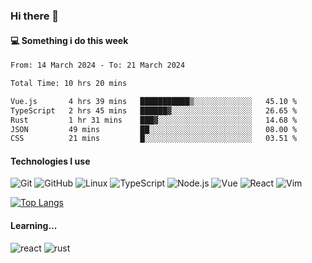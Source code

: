 ### Hi there 👋

#### 💻 Something i do this week

<!--START_SECTION:waka-->

```txt
From: 14 March 2024 - To: 21 March 2024

Total Time: 10 hrs 20 mins

Vue.js       4 hrs 39 mins   ███████████▒░░░░░░░░░░░░░   45.10 %
TypeScript   2 hrs 45 mins   ██████▓░░░░░░░░░░░░░░░░░░   26.65 %
Rust         1 hr 31 mins    ███▓░░░░░░░░░░░░░░░░░░░░░   14.68 %
JSON         49 mins         ██░░░░░░░░░░░░░░░░░░░░░░░   08.00 %
CSS          21 mins         █░░░░░░░░░░░░░░░░░░░░░░░░   03.51 %
```

<!--END_SECTION:waka-->


#### Technologies I use
![Git](https://img.shields.io/badge/-Git-222222?style=flat&logo=git&logoColor=F05032)
![GitHub](https://img.shields.io/badge/-GitHub-181717?style=flat&logo=github)
![Linux](https://img.shields.io/badge/-Linux-222222?style=flat&logo=linux&logoColor=FCC624)
![TypeScript](https://img.shields.io/badge/-TypeScript-000000?style=flat&logo=typescript)
![Node.js](https://img.shields.io/badge/-Node.js-222222?style=flat&logo=node.js&logoColor=339933)
![Vue](https://img.shields.io/badge/-Vue-222222?style=flat&logo=Vue.js&logoColor=4FC08D)
![React](https://img.shields.io/badge/-React-222222?style=flat&logo=React&logoColor=blue)
![Vim](https://img.shields.io/badge/-Vim-222222?style=flat&logo=Vim&logoColor=green)

[![Top Langs](https://github-readme-stats.vercel.app/api/top-langs/?username=GodlessLiu&layout=compact)](https://github.com/anuraghazra/github-readme-stats)
#### Learning...
![react](https://img.shields.io/badge/react-18-blue.svg)
![rust](https://img.shields.io/badge/rust-yellow.svg)
